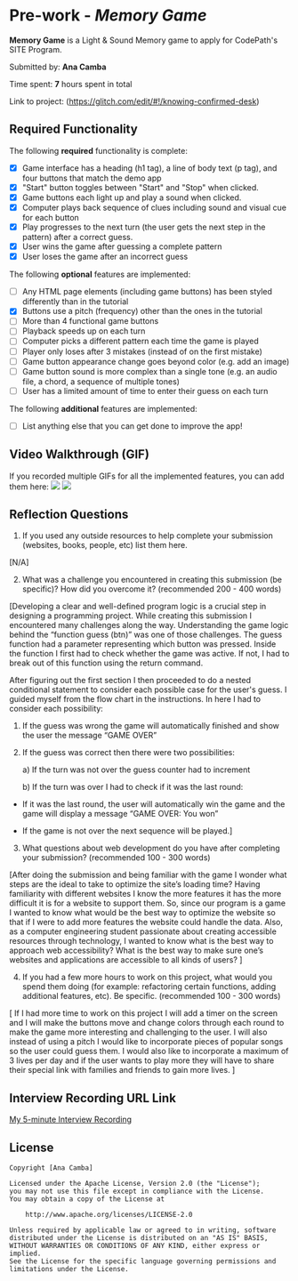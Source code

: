 # Pre-work - *Memory Game*

**Memory Game** is a Light & Sound Memory game to apply for CodePath's SITE Program. 

Submitted by: **Ana Camba**

Time spent: **7** hours spent in total

Link to project: (https://glitch.com/edit/#!/knowing-confirmed-desk)

## Required Functionality

The following **required** functionality is complete:

* [x] Game interface has a heading (h1 tag), a line of body text (p tag), and four buttons that match the demo app
* [x] "Start" button toggles between "Start" and "Stop" when clicked. 
* [x] Game buttons each light up and play a sound when clicked. 
* [x] Computer plays back sequence of clues including sound and visual cue for each button
* [x] Play progresses to the next turn (the user gets the next step in the pattern) after a correct guess. 
* [x] User wins the game after guessing a complete pattern
* [x] User loses the game after an incorrect guess

The following **optional** features are implemented:

* [ ] Any HTML page elements (including game buttons) has been styled differently than in the tutorial
* [x] Buttons use a pitch (frequency) other than the ones in the tutorial
* [ ] More than 4 functional game buttons
* [ ] Playback speeds up on each turn
* [ ] Computer picks a different pattern each time the game is played
* [ ] Player only loses after 3 mistakes (instead of on the first mistake)
* [ ] Game button appearance change goes beyond color (e.g. add an image)
* [ ] Game button sound is more complex than a single tone (e.g. an audio file, a chord, a sequence of multiple tones)
* [ ] User has a limited amount of time to enter their guess on each turn

The following **additional** features are implemented:

- [ ] List anything else that you can get done to improve the app!

## Video Walkthrough (GIF)

If you recorded multiple GIFs for all the implemented features, you can add them here:
![](https://i.imgur.com/5kOXJWp.gif)
![](https://i.imgur.com/YnjDEOZ.gif)

## Reflection Questions
1. If you used any outside resources to help complete your submission (websites, books, people, etc) list them here. 

[N/A]

2. What was a challenge you encountered in creating this submission (be specific)? How did you overcome it? (recommended 200 - 400 words) 

[Developing a clear and well-defined program logic is a crucial step in designing a programming project. While creating this submission I encountered many challenges along the way. Understanding the game logic behind the “function guess (btn)”  was one of those challenges. The guess function had a parameter representing which button was pressed. Inside the function I first had to check whether the game was active. If not, I had to break out of this function using the return command. 

After figuring out the first section I then proceeded to do a nested conditional statement to consider each possible case for the user's guess. I guided myself from the flow chart in the instructions. In here I had to consider each possibility: 

1) If the guess was wrong the game will automatically finished and show the user the message “GAME OVER”

2) If the guess was correct then there were two possibilities:

      a) If the turn was not over the guess counter had to increment 

      b) If the turn was over I had to check if it was the last round: 

- If it was the last round, the user will automatically win the game and the game will display a message “GAME OVER: You won” 

- If the game is not over the next sequence will be played.]


3. What questions about web development do you have after completing your submission? (recommended 100 - 300 words) 

[After doing the submission and being familiar with the game I wonder what steps are the ideal to  take to optimize the site’s loading time? Having familiarity with different websites I know the more features it has the more difficult it is for a website to support them. So, since our program is a game I wanted to know what would be the best way to optimize the website so that if I were to add more features the website could handle the data.
Also, as a computer engineering student passionate about creating accessible resources through technology, I wanted to know what is the best way to approach web accessibility? What is the best way to make sure one’s websites and applications are accessible to all kinds of users?
]


4. If you had a few more hours to work on this project, what would you spend them doing (for example: refactoring certain functions, adding additional features, etc). Be specific. (recommended 100 - 300 words) 

[
If I had more time to work on this project I will add a timer on the screen and I will make the buttons move and change colors through each round to make the game more interesting and challenging to the user. I will also instead of using a pitch I would like to incorporate pieces of popular songs so the user could guess them. I would also like to incorporate a maximum of 3 lives per day and if the user wants to play more they will have to share their special link with families and friends to gain more lives.
]



## Interview Recording URL Link

[My 5-minute Interview Recording](https://www.loom.com/share/a15d64ea7f05411f82559189a5f8d063)


## License

    Copyright [Ana Camba]

    Licensed under the Apache License, Version 2.0 (the "License");
    you may not use this file except in compliance with the License.
    You may obtain a copy of the License at

        http://www.apache.org/licenses/LICENSE-2.0

    Unless required by applicable law or agreed to in writing, software
    distributed under the License is distributed on an "AS IS" BASIS,
    WITHOUT WARRANTIES OR CONDITIONS OF ANY KIND, either express or implied.
    See the License for the specific language governing permissions and
    limitations under the License.
